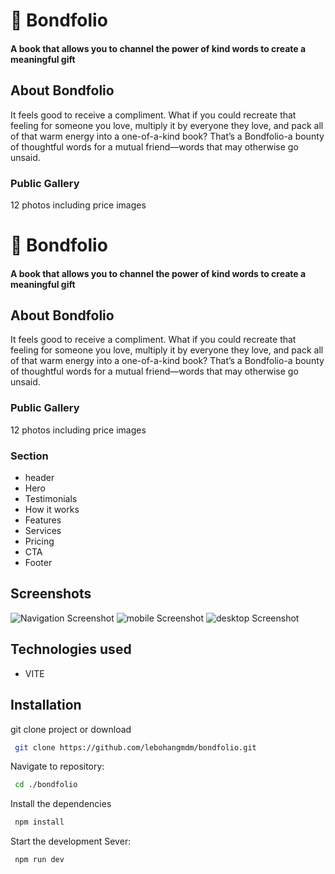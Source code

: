
# 🔗 Bondfolio

#### A book that allows you to channel the power of kind words to create a meaningful gift

## About Bondfolio
It feels good to receive a compliment. What if you could recreate that feeling for someone you love, multiply it by everyone they love, and pack all of that warm energy into a one-of-a-kind book? That’s a Bondfolio-a bounty of thoughtful words for a mutual friend—words that may otherwise go unsaid. 

### Public Gallery
12 photos including price images

# 🔗 Bondfolio

#### A book that allows you to channel the power of kind words to create a meaningful gift

## About Bondfolio
It feels good to receive a compliment. What if you could recreate that feeling for someone you love, multiply it by everyone they love, and pack all of that warm energy into a one-of-a-kind book? That’s a Bondfolio-a bounty of thoughtful words for a mutual friend—words that may otherwise go unsaid. 

### Public Gallery
12 photos including price images

### Section
* header
* Hero
* Testimonials
* How it works
* Features
* Services
* Pricing
* CTA
* Footer



## Screenshots
![Navigation Screenshot](public/bondfolio-navigation.png)
![mobile Screenshot](public/bondfolio-mobile.png)
![desktop Screenshot](public/bondfolio-desktop.png)


## Technologies used
* VITE



## Installation

git clone project or download

```bash
 git clone https://github.com/lebohangmdm/bondfolio.git
```

Navigate to repository:

```bash
 cd ./bondfolio
```

Install the dependencies
```bash
 npm install
```

Start the development Sever:
```bash
 npm run dev
```

